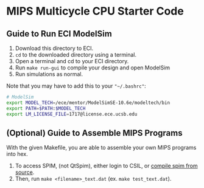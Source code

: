 
# MIPS Multicycle CPU Starter Code

## Guide to Run ECI ModelSim

1. Download this directory to ECI.
2. `cd` to the downloaded directory using a terminal.
3. Open a terminal and cd to your ECI directory.
4. Run `make run-gui` to compile your design and open ModelSim
5. Run simulations as normal.

Note that you may have to add this to your `"~/.bashrc"`:

```bash
# ModelSim
export MODEL_TECH=/ece/mentor/ModelSimSE-10.6e/modeltech/bin
export PATH=$PATH:$MODEL_TECH
export LM_LICENSE_FILE=1717@license.ece.ucsb.edu
```

## (Optional) Guide to Assemble MIPS Programs

With the given Makefile, you are able to assemble your own MIPS programs into hex.

1. To access SPIM, (not QtSpim), either login to CSIL, or [compile spim from source](https://sourceforge.net/p/spimsimulator/code/HEAD/tree/README#l130).
2. Then, run `make <filename>_text.dat` (ex. `make test_text.dat`).
